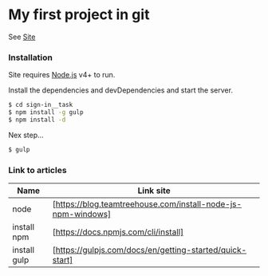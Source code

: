 # My first project in git

See [Site](https://feniks212.github.io/sign-in__task/build/)

### Installation

Site requires [Node.js](https://nodejs.org/) v4+ to run.

Install the dependencies and devDependencies and start the server.

```sh
$ cd sign-in__task
$ npm install -g gulp
$ npm install -d
```

Nex step...

```sh
$ gulp
```

### Link to articles
| Name | Link site |
| ------ | ------ |
|node|[https://blog.teamtreehouse.com/install-node-js-npm-windows]|
|install npm|[https://docs.npmjs.com/cli/install]|
|install gulp|[https://gulpjs.com/docs/en/getting-started/quick-start]|